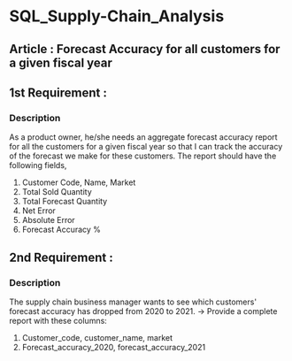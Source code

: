 # SQL_Supply-Chain_Analysis
## Article : Forecast Accuracy for all customers for a given fiscal year
## 1st Requirement : 
### Description
As a product owner, he/she needs an aggregate forecast accuracy report for all the customers for a given fiscal year
so that I can track the accuracy of the forecast we make for these customers.
The report should have the following fields,
1. Customer Code, Name, Market
2. Total Sold Quantity
3. Total Forecast Quantity
4. Net Error
5. Absolute Error
6. Forecast Accuracy %

## 2nd Requirement : 
### Description
The supply chain business manager wants to see which customers' forecast accuracy has dropped from 2020 to 2021.
-> Provide a complete report with these columns: 
1. Customer_code, customer_name, market
2. Forecast_accuracy_2020, forecast_accuracy_2021
